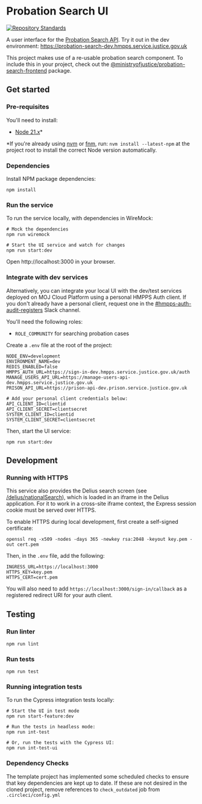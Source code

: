 # Probation Search UI
[![Repository Standards](https://img.shields.io/badge/dynamic/json?color=blue&logo=github&label=MoJ%20Compliant&query=%24.message&url=https%3A%2F%2Foperations-engineering-reports.cloud-platform.service.justice.gov.uk%2Fapi%2Fv1%2Fcompliant_public_repositories%2Fprobation-search-ui)](https://operations-engineering-reports.cloud-platform.service.justice.gov.uk/public-report/probation-search-ui "Link to report")

A user interface for the [Probation Search API](https://github.com/ministryofjustice/probation-offender-search). 
Try it out in the dev environment: https://probation-search-dev.hmpps.service.justice.gov.uk

This project makes use of a re-usable probation search component. 
To include this in your project, check out the [@ministryofjustice/probation-search-frontend](https://www.npmjs.com/package/@ministryofjustice/probation-search-frontend) package.

## Get started

### Pre-requisites

You'll need to install:

* [Node 21.x](https://nodejs.org/download/release/latest-v21.x)*

*If you're already using [nvm](https://github.com/nvm-sh/nvm) or [fnm](https://github.com/Schniz/fnm), run:
`nvm install --latest-npm` at the project root to install the correct Node version automatically.

### Dependencies

Install NPM package dependencies:

```shell
npm install
```

### Run the service

To run the service locally, with dependencies in WireMock:

```shell
# Mock the dependencies
npm run wiremock

# Start the UI service and watch for changes
npm run start:dev
```

Open http://localhost:3000 in your browser.

### Integrate with dev services

Alternatively, you can integrate your local UI with the dev/test services deployed on MOJ Cloud Platform using a personal HMPPS Auth client.
If you don't already have a personal client, request one in the [#hmpps-auth-audit-registers](https://mojdt.slack.com/archives/C02S71KUBED) Slack channel.

You'll need the following roles:
* `ROLE_COMMUNITY` for searching probation cases

Create a `.env` file at the root of the project:
```properties
NODE_ENV=development
ENVIRONMENT_NAME=dev
REDIS_ENABLED=false
HMPPS_AUTH_URL=https://sign-in-dev.hmpps.service.justice.gov.uk/auth
MANAGE_USERS_API_URL=https://manage-users-api-dev.hmpps.service.justice.gov.uk
PRISON_API_URL=https://prison-api-dev.prison.service.justice.gov.uk

# Add your personal client credentials below:
API_CLIENT_ID=clientid
API_CLIENT_SECRET=clientsecret
SYSTEM_CLIENT_ID=clientid
SYSTEM_CLIENT_SECRET=clientsecret
```

Then, start the UI service:
```shell
npm run start:dev
```

## Development

### Running with HTTPS

This service also provides the Delius search screen (see [/delius/nationalSearch](https://probation-search-dev.hmpps.service.justice.gov.uk/delius/nationalSearch)), 
which is loaded in an iframe in the Delius application.
For it to work in a cross-site iframe context, the Express session cookie must be served over HTTPS.

To enable HTTPS during local development, first create a self-signed certificate:
```shell
openssl req -x509 -nodes -days 365 -newkey rsa:2048 -keyout key.pem -out cert.pem
```

Then, in the `.env` file, add the following:
```properties
INGRESS_URL=https://localhost:3000
HTTPS_KEY=key.pem
HTTPS_CERT=cert.pem
```

You will also need to add `https://localhost:3000/sign-in/callback` as a registered redirect URI for your auth client.

## Testing
### Run linter

`npm run lint`

### Run tests

`npm run test`

### Running integration tests

To run the Cypress integration tests locally:

```shell
# Start the UI in test mode
npm run start-feature:dev

# Run the tests in headless mode:
npm run int-test

# Or, run the tests with the Cypress UI:
npm run int-test-ui
```

### Dependency Checks

The template project has implemented some scheduled checks to ensure that key dependencies are kept up to date.
If these are not desired in the cloned project, remove references to `check_outdated` job from `.circleci/config.yml`